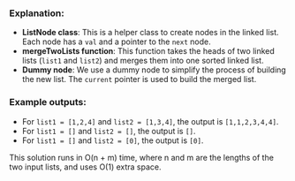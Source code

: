### Explanation:

-   **ListNode class**: This is a helper class to create nodes in the linked list. Each node has a `val` and a pointer to the `next` node.
-   **mergeTwoLists function**: This function takes the heads of two linked lists (`list1` and `list2`) and merges them into one sorted linked list.
-   **Dummy node**: We use a dummy node to simplify the process of building the new list. The `current` pointer is used to build the merged list.

### Example outputs:

-   For `list1 = [1,2,4]` and `list2 = [1,3,4]`, the output is `[1,1,2,3,4,4]`.
-   For `list1 = []` and `list2 = []`, the output is `[]`.
-   For `list1 = []` and `list2 = [0]`, the output is `[0]`.

This solution runs in O(n + m) time, where n and m are the lengths of the two input lists, and uses O(1) extra space.
